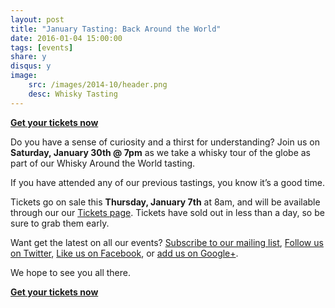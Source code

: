 ```yaml
---
layout: post
title: "January Tasting: Back Around the World"
date: 2016-01-04 15:00:00
tags: [events]
share: y
disqus: y
image:
    src: /images/2014-10/header.png
    desc: Whisky Tasting
---
```


**[Get your tickets now][1]**

Do you have a sense of curiosity and a thirst for understanding? Join us on **Saturday, January 30th @ 7pm** as we take a whisky tour of the globe as part of our Whisky Around the World tasting.

If you have attended any of our previous tastings, you know it’s a good time. 

Tickets go on sale this **Thursday, January 7th** at 8am, and will be available through our our [Tickets page][1]. Tickets have sold out in less than a day, so be sure to grab them early. 

Want get the latest on all our events? [Subscribe to our mailing list][2], [Follow us on Twitter][3], [Like us on Facebook][4], or [add us on Google+][5].

We hope to see you all there.

**[Get your tickets now][1]**

  [1]: /tickets/
  [2]: /subscribe/
  [3]: http://twitter.com/whiskydev
  [4]: http://www.facebook.com/whiskydev
  [5]: http://plus.google.com/+Whiskydev
